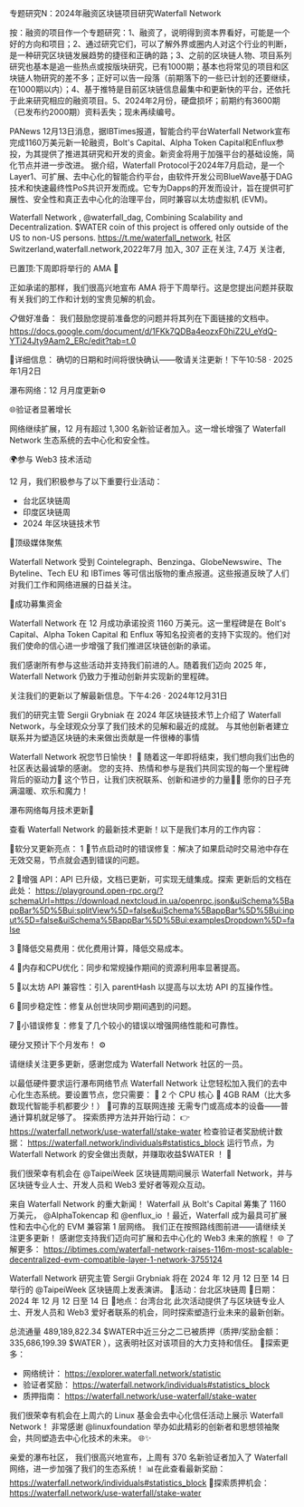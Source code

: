 专题研究N：2024年融资区块链项目研究Waterfall Network

按：融资的项目作一个专题研究：1、融资了，说明得到资本界看好，可能是一个好的方向和项目；2、通过研究它们，可以了解外界或圈内人对这个行业的判断，是一种研究区块链发展趋势的捷径和正确的路；3、之前的区块链人物、项目系列研究也基本是追一些热点或按版块研究，已有1000期；基本也将常见的项目和区块链人物研究的差不多；正好可以告一段落（前期落下的一些已计划的还要继续，在1000期以内）；4、基于推特是目前区块链信息最集中和更新快的平台，还依托于此来研究相应的融资项目。5、2024年2月份，硬盘损坏；前期约有3600期（已发布约2000期）资料丢失；现未再续编号。


PANews 12月13日消息，据IBTimes报道，智能合约平台Waterfall Network宣布完成1160万美元新一轮融资，Bolt's Capital、Alpha Token Capital和Enflux参投，为其提供了推进其研究和开发的资金。新资金将用于加强平台的基础设施，简化节点并进一步改进。
据介绍，Waterfall Protocol于2024年7月启动，是一个Layer1、可扩展、去中心化的智能合约平台，由软件开发公司BlueWave基于DAG技术和快速最终性PoS共识开发而成。它专为Dapps的开发而设计，旨在提供可扩展性、安全性和真正去中心化的治理平台，同时兼容以太坊虚拟机 (EVM)。

Waterfall Network
,
@waterfall_dag,
Combining Scalability and Decentralization. $WATER coin of this project is offered only outside of the US to non-US persons. https://t.me/waterfall_network,
社区Switzerland,waterfall.network,2022年7月 加入,
307 正在关注,
7.4万 关注者,

已置顶:下周即将举行的 AMA 🌟

正如承诺的那样，我们很高兴地宣布 AMA 将于下周举行。这是您提出问题并获取有关我们的工作和计划​​的宝贵见解的机会。

📋做好准备：
我们鼓励您提前准备您的问题并将其列在下面链接的文档中。
https://docs.google.com/document/d/1FKk7QDBa4eozxF0hiZ2U_eYdQ-YTi24Jty9Aam2_ERc/edit?tab=t.0

📅详细信息：
确切的日期和时间将很快确认——敬请关注更新！下午10:58 · 2025年1月2日

瀑布网络：12 月月度更新⚙️  

🌐验证者显著增长

网络继续扩展，12 月有超过 1,300 名新验证者加入。这一增长增强了 Waterfall Network 生态系统的去中心化和安全性。

🌍参与 Web3 技术活动

12 月，我们积极参与了以下重要行业活动：
- 台北区块链周
- 印度区块链周
- 2024 年区块链技术节

📰顶级媒体聚焦

Waterfall Network 受到 Cointelegraph、Benzinga、GlobeNewswire、The Byteline、Tech EU 和 IBTimes 等可信出版物的重点报道。这些报道反映了人们对我们工作和网络进展的日益关注。

🚀成功募集资金

Waterfall Network 在 12 月成功承诺投资 1160 万美元。这一里程碑是在 Bolt's Capital、Alpha Token Capital 和 Enflux 等知名投资者的支持下实现的。他们对我们使命的信心进一步增强了我们推进区块链创新的承诺。

我们感谢所有参与这些活动并支持我们前进的人。随着我们迈向 2025 年，Waterfall Network 仍致力于推动创新并实现新的里程碑。

关注我们的更新以了解最新信息。下午4:26 · 2024年12月31日

我们的研究主管 Sergii Grybniak 在 2024 年区块链技术节上介绍了 Waterfall Network，与全球观众分享了我们技术的见解和最近的成就。
与其他创新者建立联系并为塑造区块链的未来做出贡献是一件很棒的事情

Waterfall Network 祝您节日愉快！ 🎄
随着这一年即将结束，我们想向我们出色的社区表达最诚挚的感谢。
您的支持、热情和参与是我们共同实现的每一个里程碑背后的驱动力🎉
这个节日，让我们庆祝联系、创新和进步的力量🎅🎁
愿你的日子充满温暖、欢乐和魔力！

瀑布网络每月技术更新🌊

查看 Waterfall Network 的最新技术更新！以下是我们本月的工作内容：

🔧软分叉更新亮点：
1 ⃣节点启动时的错误修复：解决了如果启动时交易池中存在无效交易，节点就会遇到错误的问题。

2 ⃣增强 API：API 已升级，文档已更新，可实现无缝集成。探索
更新后的文档在此处： https://playground.open-rpc.org/?schemaUrl=https://download.nextcloud.in.ua/openrpc.json&uiSchema%5BappBar%5D%5Bui:splitView%5D=false&uiSchema%5BappBar%5D%5Bui:input%5D=false&uiSchema%5BappBar%5D%5Bui:examplesDropdown%5D=false

3 ⃣降低交易费用：优化费用计算，降低交易成本。

4 ⃣内存和CPU优​​化：同步和常规操作期间的资源利用率显著提高。

5 ⃣以太坊 API 兼容性：引入 parentHash 以提高与以太坊 API 的互操作性。

6 ⃣同步稳定性：修复从创世块同步期间遇到的问题。

7 ⃣小错误修复：修复了几个较小的错误以增强网络性能和可靠性。

硬分叉预计下个月发布！ ⚙️

请继续关注更多更新，感谢您成为 Waterfall Network 社区的一员。

以最低硬件要求运行瀑布网络节点
Waterfall Network 让您轻松加入我们的去中心化生态系统。要设置节点，您只需要：
📌 2 个 CPU 核心
📌 4GB RAM（比大多数现代智能手机都要少！）
📌可靠的互联网连接
无需专门或高成本的设备——普通计算机就足够了。
探索质押方法并开始行动：
👉 https://waterfall.network/use-waterfall/stake-water
检查验证者奖励统计数据： https://waterfall.network/individuals#statistics_block
运行节点，为 Waterfall Network 的安全做出贡献，并赚取收益$WATER ！ 🌟

我们很荣幸有机会在
@TaipeiWeek
区块链周期间展示 Waterfall Network，并与区块链专业人士、开发人员和 Web3 爱好者等观众互动。

来自 Waterfall Network 的重大新闻！
Waterfall 从 Bolt's Capital 筹集了 1160 万美元， 
@AlphaTokencap
和
@enflux_io
 ！最近，Waterfall 成为最具可扩展性和去中心化的 EVM 兼容第 1 层网络。
我们正在按照路线图前进——请继续关注更多更新！
感谢您支持我们迈向可扩展和去中心化的 Web3 未来的旅程！ 🌐
了解更多： https://ibtimes.com/waterfall-network-raises-116m-most-scalable-decentralized-evm-compatible-layer-1-network-3755124

Waterfall Network 研究主管 Sergii Grybniak 将在 2024 年 12 月 12 日至 14 日举行的
@TaipeiWeek
区块链周上发表演讲。
📍活动：台北区块链周
📆日期：2024 年 12 月 12 日至 14 日
🌟地点：台湾台北
此次活动提供了与区块链专业人士、开发人员和 Web3 爱好者联系的机会，同时探索塑造行业未来的最新创新。

总流通量 489,189,822.34 $WATER中近三分之二已被质押（质押/奖励金额：335,686,199.39 $WATER ），这表明社区对该项目的大力支持和信任。
🔗探索更多：
- 网络统计： https://explorer.waterfall.network/statistic
- 验证者奖励： https://waterfall.network/individuals#statistics_block
- 质押指南： https://waterfall.network/use-waterfall/stake-water

我们很荣幸有机会在上周六的 Linux 基金会去中心化信任活动上展示 Waterfall Network！
非常感谢
@linuxfoundation
举办如此精彩的创新者和思想领袖聚会，共同塑造去中心化技术的未来。 🌐✨

亲爱的瀑布社区，
我们很高兴地宣布，上周有 370 名新验证者加入了 Waterfall 网络，进一步加强了我们的生态系统！
📊在此查看最新奖励：
https://waterfall.network/individuals#statistics_block
📌探索质押机会：
https://waterfall.network/use-waterfall/stake-water



